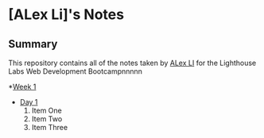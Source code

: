 # [ALex Li]'s Notes
## Summary 

This repository contains all of the notes taken by [ALex LI](https://github.com/a-218) for the Lighthouse Labs Web Development Bootcampnnnnn

*[Week 1](/Week_1)
  * [Day 1](/Week_1/Day_1)
    1. Item One 
    2. Item Two
    3. Item Three
  